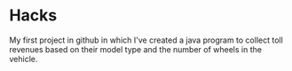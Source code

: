 # Hacks
My first project in github in which I've created a java program to 
collect toll revenues based on their model type and the number of
wheels in the vehicle.
